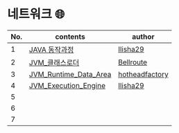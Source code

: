 # 네트워크 🌐

| No.  | contents                                                     | author                                              |
| ---- | ------------------------------------------------------------ | --------------------------------------------------- |
| 1    | [JAVA 동작과정](https://github.com/sproutt/cs-world/blob/main/OOP_JAVA_%EA%B0%9D%EC%B2%B4%EC%A7%80%ED%96%A5%EB%B0%8F%EC%9E%90%EB%B0%94/01_JAVA_Operation_Process.md) | [Ilisha29](https://github.com/Ilisha29)             |
| 2    | [JVM_클래스로더]() | [Bellroute](https://github.com/Bellroute)           |
| 3    | [JVM_Runtime_Data_Area]()| [hotheadfactory](https://github.com/hotheadfactory) |
| 4    | [JVM_Execution_Engine]()  | [Ilisha29](https://github.com/Ilisha29) |
| 5    |               |                 |
| 6    |               |                 |
| 7    |               |                 |


